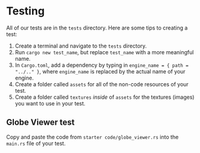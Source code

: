 # Testing

All of our tests are in the `tests` directory. Here are some tips to creating a test:

1. Create a terminal and navigate to the `tests` directory.
2. Run `cargo new test_name`, but replace `test_name` with a more meaningful name.
3. In `Cargo.toml`, add a dependency by typing in `engine_name = { path = "../.." }`, where `engine_name` is replaced by the actual name of your engine.
4. Create a folder called `assets` for all of the non-code resources of your test.
5. Create a folder called `textures` *inside* of `assets` for the textures (images) you want to use in your test.

## Globe Viewer test

Copy and paste the code from `starter code/globe_viewer.rs` into the `main.rs` file of your test.
